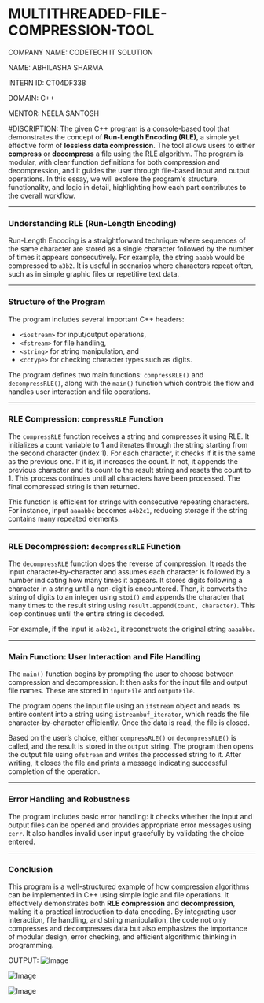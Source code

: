 # MULTITHREADED-FILE-COMPRESSION-TOOL
COMPANY NAME: CODETECH IT SOLUTION

NAME: ABHILASHA SHARMA

INTERN ID: CT04DF338

DOMAIN: C++

MENTOR: NEELA SANTOSH

#DISCRIPTION:
The given C++ program is a console-based tool that demonstrates the concept of **Run-Length Encoding (RLE)**, a simple yet effective form of **lossless data compression**. The tool allows users to either **compress** or **decompress** a file using the RLE algorithm. The program is modular, with clear function definitions for both compression and decompression, and it guides the user through file-based input and output operations. In this essay, we will explore the program's structure, functionality, and logic in detail, highlighting how each part contributes to the overall workflow.

---

### **Understanding RLE (Run-Length Encoding)**

Run-Length Encoding is a straightforward technique where sequences of the same character are stored as a single character followed by the number of times it appears consecutively. For example, the string `aaabb` would be compressed to `a3b2`. It is useful in scenarios where characters repeat often, such as in simple graphic files or repetitive text data.

---

### **Structure of the Program**

The program includes several important C++ headers:

* `<iostream>` for input/output operations,
* `<fstream>` for file handling,
* `<string>` for string manipulation, and
* `<cctype>` for checking character types such as digits.

The program defines two main functions: `compressRLE()` and `decompressRLE()`, along with the `main()` function which controls the flow and handles user interaction and file operations.

---

### **RLE Compression: `compressRLE` Function**

The `compressRLE` function receives a string and compresses it using RLE. It initializes a `count` variable to 1 and iterates through the string starting from the second character (index 1). For each character, it checks if it is the same as the previous one. If it is, it increases the count. If not, it appends the previous character and its count to the result string and resets the count to 1. This process continues until all characters have been processed. The final compressed string is then returned.

This function is efficient for strings with consecutive repeating characters. For instance, input `aaaabbc` becomes `a4b2c1`, reducing storage if the string contains many repeated elements.

---

### **RLE Decompression: `decompressRLE` Function**

The `decompressRLE` function does the reverse of compression. It reads the input character-by-character and assumes each character is followed by a number indicating how many times it appears. It stores digits following a character in a string until a non-digit is encountered. Then, it converts the string of digits to an integer using `stoi()` and appends the character that many times to the result string using `result.append(count, character)`. This loop continues until the entire string is decoded.

For example, if the input is `a4b2c1`, it reconstructs the original string `aaaabbc`.

---

### **Main Function: User Interaction and File Handling**

The `main()` function begins by prompting the user to choose between compression and decompression. It then asks for the input file and output file names. These are stored in `inputFile` and `outputFile`.

The program opens the input file using an `ifstream` object and reads its entire content into a string using `istreambuf_iterator`, which reads the file character-by-character efficiently. Once the data is read, the file is closed.

Based on the user’s choice, either `compressRLE()` or `decompressRLE()` is called, and the result is stored in the `output` string. The program then opens the output file using `ofstream` and writes the processed string to it. After writing, it closes the file and prints a message indicating successful completion of the operation.

---

### **Error Handling and Robustness**

The program includes basic error handling: it checks whether the input and output files can be opened and provides appropriate error messages using `cerr`. It also handles invalid user input gracefully by validating the choice entered.

---

### **Conclusion**

This program is a well-structured example of how compression algorithms can be implemented in C++ using simple logic and file operations. It effectively demonstrates both **RLE compression** and **decompression**, making it a practical introduction to data encoding. By integrating user interaction, file handling, and string manipulation, the code not only compresses and decompresses data but also emphasizes the importance of modular design, error checking, and efficient algorithmic thinking in programming.

OUTPUT:
![Image](https://github.com/user-attachments/assets/0bbcb5d1-0b74-488b-9bef-ba160b7c35cc)

![Image](https://github.com/user-attachments/assets/78f03c6b-7acf-4e63-ae8d-a3a95b04c466)

![Image](https://github.com/user-attachments/assets/5ea94621-db78-4a28-bfe1-ffe2d4e73c4d)
